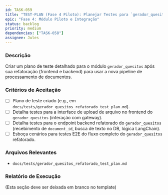 ```yaml
---
id: TASK-059
title: "TEST-PLAN (Fase 4 Piloto): Planejar Testes para `gerador_quesitos` Refatorado"
epic: "Fase 4: Módulo Piloto e Integração"
status: backlog
priority: medium
dependencies: ["TASK-058"]
assignee: Jules
---
```


### Descrição

Criar um plano de teste detalhado para o módulo `gerador_quesitos` após sua refatoração (frontend e backend) para usar a nova pipeline de processamento de documentos.

### Critérios de Aceitação

- [ ] Plano de teste criado (e.g., em `docs/tests/gerador_quesitos_refatorado_test_plan.md`).
- [ ] Detalha testes para a interface de upload de arquivo no frontend do `gerador_quesitos` (interação com gateway).
- [ ] Detalha testes para o endpoint backend refatorado do `gerador_quesitos` (recebimento de `document_id`, busca de texto no DB, lógica LangChain).
- [ ] Esboça cenários para testes E2E do fluxo completo do `gerador_quesitos` refatorado.

### Arquivos Relevantes

* `docs/tests/gerador_quesitos_refatorado_test_plan.md`

### Relatório de Execução

(Esta seção deve ser deixada em branco no template)
